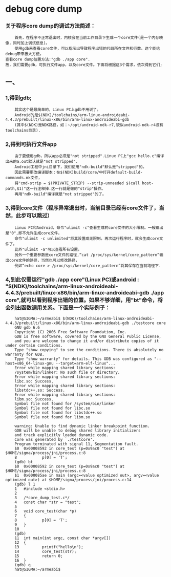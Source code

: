 # debug core dump
###      关于程序core dump的调试方法简述：
	
        首先，在程序不正常退出时，内核会在当前工作目录下生成一个core文件(是一个内存映像，同时加上调试信息)。
        使用gdb来查看core文件，可以指示出导致程序出错的代码所在文件和行数。这个能给debug带来极大方便。
	查看core dump位置方法:"gdb ./app core".
	故，我们需要gdb，可执行文件app，以及core文件。下面将根据这3个需求，依次得到它们;

## 一、
###	1,得到gdb;
        其实这个是最简单的，Linux PC上gdb不用说了。
        Android的是$(NDK)/toolchains/arm-linux-androideabi-4.4.3/prebuilt/linux-x86/bin/arm-linux-androideabi-gdb
        (其中$(NDK)是NDK路径，如：~/opt/android-ndk-r7,貌似android-ndk-r4没有toolchains目录).
###     2,得到可执行文件app
        由于要使用gdb，所以app必须是"not stripped".Linux PC上"gcc hello.c"编译出来的a.out默认就是"not stripped".
        Android工程中jni目录下，我们使用"ndk-build"默认是"stripped"的。
        因此需要更改编译脚本：在$(NDK)build/core/中打开default-build-commands.mk文件，
        将"cmd-strip = $(PRIVATE_STRIP) --strip-unneeded $(call host-path,$1)"这一行注释掉.这一行就是做的"strip"操作。
        再用"ndk-build"编译就是"not stripped"的了。
###	3,得到core文件（程序异常退出时，当前目录已经有core文件了，当然，此步可以跳过）
        Linux PC和Android，命令"ulimit -c"查看生成的core文件的大小限制。一般输出是"0",即不允许生成core文件，
        命令"ulimit -c unlimited"将其设置成无限制。再次运行程序时，就会生成core文件了。
        此外"ulimit -a"可以查看所有设置。
        另外一个重要参数是core文件的路径,“cat /proc/sys/kernel/core_pattern”输出core文件的路径，当然也可以修改路径，
        例如“echo core > /proc/sys/kernel/core_pattern”将其保存在当前路径下.
###	4,到此仅需运行"gdb ./app core"(Linux PC)或android : "$(NDK)/toolchains/arm-linux-androideabi-4.4.3/prebuilt/linux-x86/bin/arm-linux-androideabi-gdb ./app core",就可以看到程序出错的位置。如果不够详细，用"bt"命令，将会列出函数调用关系。下面是一个实际例子：

        hat@SIGMA:~/armeabi$ $(NDK)/toolchains/arm-linux-androideabi-4.4.3/prebuilt/linux-x86/bin/arm-linux-androideabi-gdb ./testcore core
        GNU gdb 6.6
        Copyright (C) 2006 Free Software Foundation, Inc.
        GDB is free software, covered by the GNU General Public License,
        and you are welcome to change it and/or distribute copies of it under certain conditions. 
        Type "show copying" to see the conditions. There is absolutely no warranty for GDB.
        Type "show warranty" for details. This GDB was configured as "--host=x86_64-linux-gnu --target=arm-elf-linux"...
        Error while mapping shared library sections:
        /system/bin/linker: No such file or directory.
        Error while mapping shared library sections:
        libc.so: Success.
        Error while mapping shared library sections:
        libstdc++.so: Success.
        Error while mapping shared library sections:
        libm.so: Success.
        Symbol file not found for /system/bin/linker
        Symbol file not found for libc.so
        Symbol file not found for libstdc++.so
        Symbol file not found for libm.so

        warning: Unable to find dynamic linker breakpoint function.
        GDB will be unable to debug shared library initializers
        and track explicitly loaded dynamic code.
        Core was generated by `./testcore'.
        Program terminated with signal 11, Segmentation fault.
        $0  0x00008592 in core_test (p=0x9ac0 "test") at $HOME/sigma/process/jni/process.c:8
        8	        p[0] = 'T';
        (gdb) bt
        $0  0x00008592 in core_test (p=0x9ac0 "test") at $HOME/sigma/process/jni/process.c:8
        $1  0x000085ae in main (argc=<value optimized out>, argv=<value optimized out>) at $HOME/sigma/process/jni/process.c:14
        (gdb) l 1
        1	#include <stdio.h>
        2	
        3	/*core_dump_test.c*/
        4	const char *str = "test";
        5	
        6	void core_test(char *p)
        7	{
        8	        p[0] = 'T';
        9	}
        10	
        (gdb) 
        11	int main(int argc, const char *argv[])
        12	{
        13	        printf("hello\n");
        14	        core_test(str);
        15	        return 0;
        16	}
        (gdb) q
        hat@SIGMA:~/armeabi$ 
